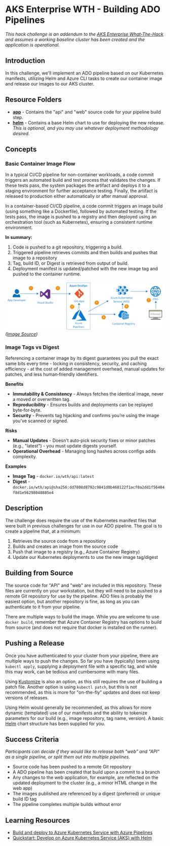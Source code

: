 # AKS Enterprise WTH - Building ADO Pipelines

*This hack challenge is an addendum to the [AKS Enterprise What-The-Hack](https://microsoft.github.io/WhatTheHack/039-AKSEnterpriseGrade/) and assumes a working baseline cluster has been created and the application is operational.*

## Introduction

In this challenge, we'll implement an ADO pipeline based on our Kubernetes manifests, utilizing Helm and Azure CLI tasks to create our container image and release our images to our AKS cluster.

## Resource Folders

- [**app**](./app/) - Contains the "api" and "web" source code for your pipeline build step.
- [**helm**](./helm/) - Contains a base Helm chart to use for deploying the new release. *This is optional, and you may use whatever deployment methodology desired.*

## Concepts

### Basic Container Image Flow

In a typical CI/CD pipeline for non-container workloads, a code commit triggers an automated build and test process that validates the changes. If these tests pass, the system packages the artifact and deploys it to a staging environment for further acceptance testing. Finally, the artifact is released to production either automatically or after manual approval.

In a container-based CI/CD pipeline, a code commit triggers an image build (using something like a Dockerfile), followed by automated testing. If the tests pass, the image is pushed to a registry and then deployed using an orchestration tool (such as Kubernetes), ensuring a consistent runtime environment.

**In summary:**

1. Code is pushed to a git repository, triggering a build.
2. Triggered pipeline retrieves commits and then builds and pushes that image to a repository
3. Tag, build ID, or Digest is retrieved from output of build.
4. Deployment manifest is updated/patched with the new image tag and pushed to the container runtime.

![alt text](_images\image-flow.webp)
*([Image Source](https://tharaka-madhusanka.medium.com/how-to-deploy-net-4-x-web-app-docker-image-to-azure-web-app-container-using-azure-devops-pipeline-b5afb1193525))*

### Image Tags vs Digest

Referencing a container image by its digest guarantees you pull the exact same bits every time - locking in consistency, security, and caching efficiency - at the cost of added management overhead, manual updates for patches, and less human‑friendly identifiers.

**Benefits**

- **Immutability & Consistency** - Always fetches the identical image, never a moved or overwritten tag.
- **Reproducibility** - Ensures builds and deployments can be replayed byte‑for‑byte.
- **Security** - Prevents tag hijacking and confirms you’re using the image you’ve scanned or signed.

**Risks**

- **Manual Updates** - Doesn't auto‑pick security fixes or minor patches (e.g., "latest") - you must update digests yourself.
- **Operational Overhead** - Managing long hashes across configs adds complexity.

**Examples**
- **Image Tag** - `docker.io/wth/api:latest`
- **Digest** - `docker.io/wth/api@sha256:dd7808d8792c9841d0b460122f1acf0a2dd1f56404f8d1e56298048885e4`


## Description

The challenge does require the use of the Kubernetes manifest files that were built in previous challenges for use in our ADO pipeline. The goal is to create a pipeline that, at a minimum:

1. Retrieves the source code from a repositiory
2. Builds and creates an image from the source code
3. Push that image to a registry (e.g., Azure Container Registry)
4. Update our Kubernetes deployments to use the new image tag/digest

## Building from Source

The source code for "API" and "web" are included in this repository. These files are currently on your workstation, but they will need to be pushed to a remote Git repository for use by the pipeline. ADO files is probably the easiest option, but another repository is fine, as long as you can authenticate to it from your pipeline. 

There are multiple ways to build the image. While you are welcome to use `docker build`, remember that Azure Container Registry has options to build from source (and does not require that docker is installed on the runner).

## Pushing a Release

Once you have authenticated to your cluster from your pipeline, there are multiple ways to push the changes. So far you have (typically) been using `kubectl apply`, supplying a deployment file with a specific tag, and while this may work, can be tedious and cumbersome with many files. 

Using [Kustomize](https://kubernetes.io/docs/tasks/manage-kubernetes-objects/kustomization/) is also an option, as this still requires the use of building a patch file. Another option is using `kubectl patch`, but this is not recommended, as this is more for "on-the-fly" updates and does not keep versions of releases.

Using Helm would generally be recommended, as this allows for more dynamic (templated) use of our manifests and the ability to tokenize parameters for our build (e.g., image repository, tag name, version). A basic [Helm](./helm/) chart structure has been supplied for you.

## Success Criteria

*Participants can decide if they would like to release both "web" and "API" as a single pipeline, or split them out into multiple pipelines.*

- Source code has been pushed to a remote Git repository
- A ADO pipeline has been created that build upon a commit to a branch
- Any changes to the web application, for example, are reflected on the updated deployment to the cluster (e.g., a minor HTML change in the web app)
- The images published are referenced by a digest (preferred) or unique build ID tag
- The pipeline completes multiple builds without error

## Learning Resources

- [Build and deploy to Azure Kubernetes Service with Azure Pipelines](https://learn.microsoft.com/en-us/azure/aks/devops-pipeline?tabs=cli)
- [Quickstart: Develop on Azure Kubernetes Service (AKS) with Helm](https://learn.microsoft.com/en-us/azure/aks/quickstart-helm?tabs=azure-cli)
